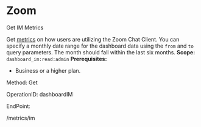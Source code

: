 #     Zoom


Get IM Metrics

Get [metrics](https://support.zoom.us/hc/en-us/articles/204654719-Dashboard#h_cc7e9749-1c70-4afb-a9a2-9680654821e4) on how users are utilizing the Zoom Chat Client.  You can specify a monthly date range for the dashboard data using the `from` and `to` query parameters. The month should fall within the last six months.
**Scope:** `dashboard_im:read:admin`
**Prerequisites:**
* Business or a higher plan.



Method: Get

OperationID: dashboardIM

EndPoint:

/metrics/im
